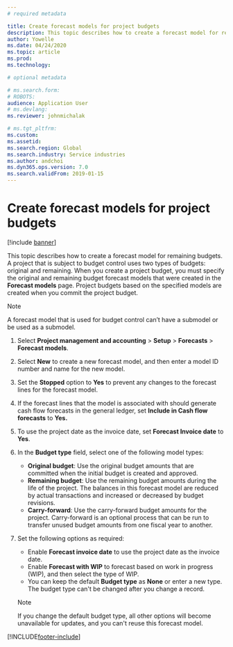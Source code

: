 ```yaml
---
# required metadata

title: Create forecast models for project budgets 
description: This topic describes how to create a forecast model for remaining budgets.
author: Yowelle
ms.date: 04/24/2020
ms.topic: article
ms.prod: 
ms.technology: 

# optional metadata

# ms.search.form: 
# ROBOTS: 
audience: Application User
# ms.devlang: 
ms.reviewer: johnmichalak

# ms.tgt_pltfrm: 
ms.custom: 
ms.assetid: 
ms.search.region: Global
ms.search.industry: Service industries
ms.author: andchoi
ms.dyn365.ops.version: 7.0
ms.search.validFrom: 2019-01-15
---
```


# Create forecast models for project budgets 

[!include [banner](../includes/banner.md)]

This topic describes how to create a forecast model for remaining budgets. A project that is subject to budget control uses two types of budgets: original and remaining. When you create a project budget, you must specify the original and remaining budget forecast models that were created in the **Forecast models** page. Project budgets based on the specified models are created when you commit the project budget.

> [!NOTE]
> A forecast model that is used for budget control can’t have a submodel or be used as a submodel.

1. Select **Project management and accounting** > **Setup** > **Forecasts**  > **Forecast models**.
2. Select **New** to create a new forecast model, and then enter a model ID number and name for the new model. 
3. Set the **Stopped** option to **Yes** to prevent any changes to the forecast lines for the forecast model. 
4. If the forecast lines that the model is associated with should generate cash flow forecasts in the general ledger, set **Include in Cash flow forecasts** to **Yes.** 
5. To use the project date as the invoice date, set **Forecast Invoice date** to **Yes**. 
6. In the **Budget type** field, select one of the following model types:

   - **Original budget**: Use the original budget amounts that are committed when the initial budget is created and approved.
   - **Remaining budget**: Use the remaining budget amounts during the life of the project. The balances in this forecast model are reduced by actual transactions and increased or decreased by budget revisions.
   - **Carry-forward**: Use the carry-forward budget amounts for the project. Carry-forward is an optional process that can be run to transfer unused budget amounts from one fiscal year to another.

7. Set the following options as required:

   - Enable **Forecast invoice date** to use the project date as the invoice date.
   - Enable **Forecast with WIP** to forecast based on work in progress (WIP), and then select the type of WIP. 
   - You can keep the default **Budget type** as **None** or enter a new type. The budget type can't be changed after you change a record.     
    > [!NOTE]
    > If you change the default budget type, all other options will become unavailable for updates, and you can't reuse this forecast model. 
   


 



[!INCLUDE[footer-include](../includes/footer-banner.md)]